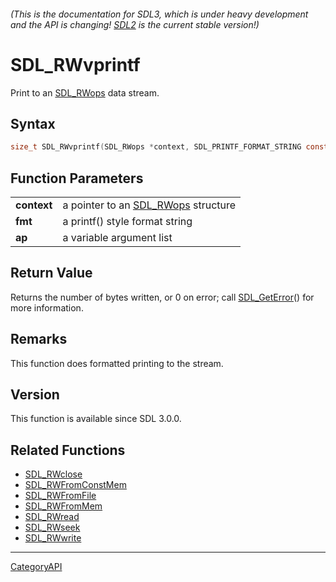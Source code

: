 ###### (This is the documentation for SDL3, which is under heavy development and the API is changing! [SDL2](https://wiki.libsdl.org/SDL2/) is the current stable version!)
# SDL_RWvprintf

Print to an [SDL_RWops](SDL_RWops.md) data stream.

## Syntax

```c
size_t SDL_RWvprintf(SDL_RWops *context, SDL_PRINTF_FORMAT_STRING const char *fmt, va_list ap) SDL_PRINTF_VARARG_FUNCV(2);

```

## Function Parameters

|                 |                                                  |
| --------------- | ------------------------------------------------ |
| **context**     | a pointer to an [SDL_RWops](SDL_RWops.md) structure |
| **fmt**         | a printf() style format string                   |
| **ap**          | a variable argument list                         |

## Return Value

Returns the number of bytes written, or 0 on error; call
[SDL_GetError](SDL_GetError.md)() for more information.

## Remarks

This function does formatted printing to the stream.

## Version

This function is available since SDL 3.0.0.

## Related Functions

* [SDL_RWclose](SDL_RWclose.md)
* [SDL_RWFromConstMem](SDL_RWFromConstMem.md)
* [SDL_RWFromFile](SDL_RWFromFile.md)
* [SDL_RWFromMem](SDL_RWFromMem.md)
* [SDL_RWread](SDL_RWread.md)
* [SDL_RWseek](SDL_RWseek.md)
* [SDL_RWwrite](SDL_RWwrite.md)

----
[CategoryAPI](CategoryAPI.md)

